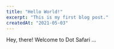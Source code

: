 ```yaml
---
title: "Hello World!"
excerpt: "This is my first blog post."
createdAt: "2021-05-03"
---
```

Hey, there! Welcome to Dot Safari …
